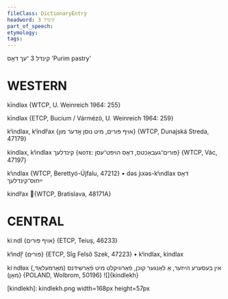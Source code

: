 ```yaml
---
fileClass: DictionaryEntry
headword: קינדל 3
part_of_speech: 
etymology: 
tags: 
---
```

קינדל 3
־עך
דאָס
'Purim pastry'

WESTERN
========

kīndləx {WTCP, U. Weinreich 1964: 255}

kīndləx {ETCP, Bucium / Vármézö, U. Weinreich 1964: 259}

kʲɩ́ndlax, kʲíndlʲax {אויף פּורים, מיט נוסן אָדער מוּן} {WTCP, Dunajská Streda, 47179}

kindlax, kʲindlax קינדלעך {ɴᴏᴛᴇ: פּורים־געבאַכטס, דאָס הויפּט־עסן} {WTCP, Vác, 47197}

kʲɩndlax {WTCP, Berettyó-Újfalu, 47212}
	•	dəs jɩxəs-kʲɩndlax דאָס ייִחוס־קינדלעך

kindlʲax {WTCP, Bratislava, 48171A} 

CENTRAL
========

kiːndl {אויף פּורים} {ETCP, Teiuș, 46233}

kʲindl̩ʲ {פּורים} {ETCP, Sîg Felső Szek, 47223}
	•	kʲindlax, kindlax

kiˑndɫəx {אין בעסערע הײַזער, אַ לאַנגער קוכן, פֿאַרוויקלט מיט פֿאַרשידנס (מאַרמעלאַד, מאָן)} {POLAND, Wolbrom, 50196}
![]{kindlekh}


[kindlekh]: kindlekh.png width=168px height=57px